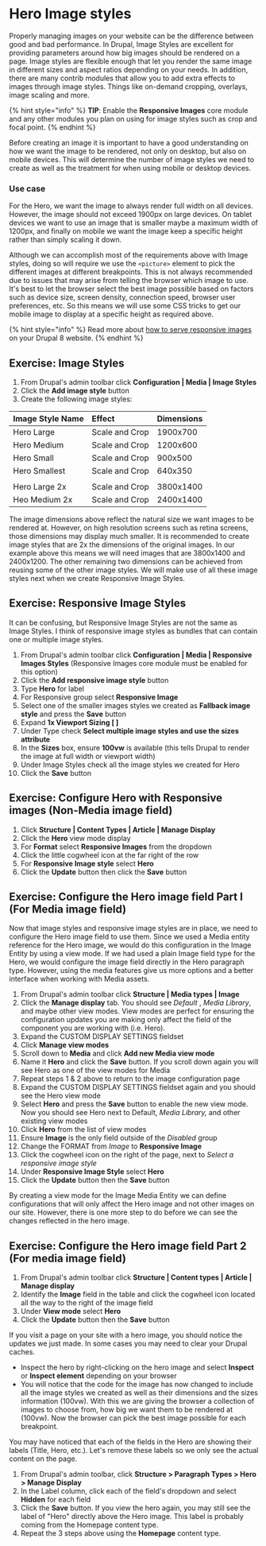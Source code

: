 # Hero Image styles

Properly managing images on your website can be the difference between good and bad performance. In Drupal, Image Styles are excellent for providing parameters around how big images should be rendered on a page. Image styles are flexible enough that let you render the same image in different sizes and aspect ratios depending on your needs. In addition, there are many contrib modules that allow you to add extra effects to images through image styles. Things like on-demand cropping, overlays, image scaling and more.

{% hint style="info" %}
**TIP**: Enable the **Responsive Images** core module and any other modules you plan on using for image styles such as crop and focal point.
{% endhint %}

Before creating an image it is important to have a good understanding on how we want the image to be rendered, not only on desktop, but also on mobile devices. This will determine the number of image styles we need to create as well as the treatment for when using mobile or desktop devices.

### Use case

For the Hero, we want the image to always render full width on all devices. However, the image should not exceed 1900px on large devices. On tablet devices we want to use an image that is smaller maybe a maximum width of 1200px, and finally on mobile we want the image keep a specific height rather than simply scaling it down.

Although we can accomplish most of the requirements above with Image styles, doing so will require we use the `<picture>` element to pick the different images at different breakpoints. This is not always recommended due to issues that may arise from telling the browser which image to use. It's best to let the browser select the best image possible based on factors such as device size, screen density, connection speed, browser user preferences, etc. So this means we will use some CSS tricks to get our mobile image to display at a specific height as required above.

{% hint style="info" %}
Read more about [how to serve responsive images ](https://www.mediacurrent.com/blog/responsive-images-d8/)on your Drupal 8 website.
{% endhint %}

## Exercise: Image Styles

1. From Drupal's admin toolbar click **Configuration \| Media \| Image Styles**
2. Click the **Add image style** button
3. Create the following image styles:

| Image Style Name | Effect | Dimensions |
| :--- | :--- | :--- |
| Hero Large | Scale and Crop | 1900x700 |
| Hero Medium | Scale and Crop | 1200x600 |
| Hero Small | Scale and Crop | 900x500 |
| Hero Smallest | Scale and Crop | 640x350 |
|  |  |  |
| Hero Large 2x | Scale and Crop | 3800x1400 |
| Heo Medium 2x | Scale and Crop | 2400x1400 |

The image dimensions above reflect the natural size we want images to be rendered at. However, on high resolution screens such as retina screens, those dimensions may display much smaller. It is recommended to create image styles that are 2x the dimensions of the original images. In our example above this means we will need images that are 3800x1400 and 2400x1200. The other remaining two dimensions can be achieved from reusing some of the other image styles. We will make use of all these image styles next when we create Responsive Image Styles.

## Exercise: Responsive Image Styles

It can be confusing, but Responsive Image Styles are not the same as Image Styles. I think of responsive image styles as bundles that can contain one or multiple image styles.

1. From Drupal's admin toolbar click **Configuration \| Media \| Responsive Images Styles** \(Responsive Images core module must be enabled for this option\)
2. Click the **Add responsive image style** button
3. Type **Hero** for label
4. For Responsive group select **Responsive Image**
5. Select one of the smaller images styles we created as **Fallback image style** and press the **Save** button
6. Expand **1x Viewport Sizing \[ \]**
7. Under Type check **Select multiple image styles and use the sizes attribute**
8. In the **Sizes** box, ensure **100vw** is available \(this tells Drupal to render the image at full width or viewport width\)
9. Under Image Styles check all the image styles we created for Hero
10. Click the **Save** button

## Exercise: Configure Hero with Responsive images \(Non-Media image field\)

1. Click **Structure \| Content Types \| Article \| Manage Display**
2. Click the **Hero** view mode display
3. For **Format** select **Responsive Images**  from the dropdown
4. Click the little cogwheel icon at the far right of the row
5. For **Responsive Image style** select **Hero**
6. Click the **Update** button then click the **Save** button

## Exercise: Configure the Hero image field Part I \(For Media image field\)

Now that image styles and responsive image styles are in place, we need to configure the Hero image field to use them. Since we used a Media entity reference for the Hero image, we would do this configuration in the Image Entity by using a view mode. If we had used a plain Image field type for the Hero, we would configure the image field directly in the Hero paragraph type. However, using the media features give us more options and a better interface when working with Media assets.

1. From Drupal's admin toolbar click **Structure \| Media types \| Image**
2. Click the **Manage display** tab.  You should see _Default_ , _Media Library_, and maybe other view modes.  View modes are perfect for ensuring the configuration updates you are making only affect the field of the component you are working with \(i.e. Hero\).
3. Expand the CUSTOM DISPLAY SETTINGS fieldset
4. Click **Manage view modes**
5. Scroll down to **Media** and click **Add new Media view mode**
6. Name it **Hero** and click the **Save** button.  If you scroll down again you will see Hero as one of the view modes for Media
7. Repeat steps 1 & 2 above to return to the image configuration page
8. Expand the CUSTOM DISPLAY SETTINGS fieldset again and you should see the Hero view mode
9. Select **Hero** and press the **Save**  button to enable the new view mode.  Now you should see Hero next to Default, _Media Library,_ and other existing view modes
10. Click **Hero** from the list of view modes
11. Ensure **Image** is the only field outside of the _Disabled_ group
12. Change the FORMAT from _Image_ to **Responsive Image**
13. Click the cogwheel icon on the right of the page, next to _Select a responsive image style_
14. Under **Responsive Image Style** select **Hero**
15. Click the **Update** button then the **Save** button

By creating a view mode for the Image Media Entity we can define configurations that will only affect the Hero image and not other images on our site. However, there is one more step to do before we can see the changes reflected in the hero image.

## Exercise: Configure the Hero image field Part 2 \(For media image field\)

1. From Drupal's admin toolbar click **Structure \| Content types \| Article \| Manage display**
2. Identify the **Image** field in the table and click the cogwheel icon located all the way to the right of the image field
3. Under **View mode** select **Hero**
4. Click the **Update** button then the **Save** button

If you visit a page on your site with a hero image, you should notice the updates we just made. In some cases you may need to clear your Drupal caches.

* Inspect the hero by right-clicking on the hero image and select **Inspect** or **Inspect element** depending on your browser
* You will notice that the code for the image has now changed to include all the image styles we created as well as their dimensions and the sizes information \(100vw\).  With this we are giving the browser a collection of images to choose from, how big we want them to be rendered at \(100vw\).  Now the browser can pick the best image possible for each breakpoint.

You may have noticed that each of the fields in the Hero are showing their labels \(Title, Hero, etc.\). Let's remove these labels so we only see the actual content on the page.

1. From Drupal's admin toolbar, click **Structure &gt; Paragraph Types &gt; Hero &gt; Manage Display**
2. In the Label column, click each of the field's dropdown and select **Hidden** for each field
3. Click the **Save** button.  If you view the hero again, you may still see the label of "Hero" directly above the Hero image.  This label is probably coming from the Homepage content type.
4. Repeat the 3 steps above using the **Homepage** content type.

